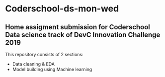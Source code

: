 # Coderschool-ds-mon-wed
## Home assigment submission for Coderschool Data science track of DevC Innovation Challenge 2019

This repository consists of 2 sections:
  - Data cleaning & EDA
  - Model building using Machine learning
  
